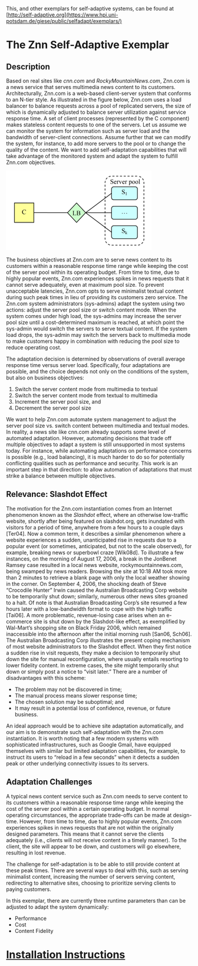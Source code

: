 This, and other exemplars for self-adaptive systems, can be found at 
[http://self-adaptive.org](https://www.hpi.uni-potsdam.de/giese/public/selfadapt/exemplars/)

# The Znn Self-Adaptive Exemplar

## Description 

Based on real sites like *cnn.com* and *RockyMountainNews.com*, Znn.com is a news service 
that serves multimedia news content to its customers. Architecturally, Znn.com is a web-based 
client-server system that conforms to an N-tier style. As illustrated in the figure below, 
Znn.com uses a load balancer to balance requests across a pool of replicated servers, the size 
of which is dynamically adjusted to balance server utilization against service response time. 
A set of client processes (represented by the C component) makes stateless content requests to 
one of the servers. Let us assume we can monitor the system for information such as server 
load and the bandwidth of server-client connections. Assume further that we can modify the 
system, for instance, to add more servers to the pool or to change the quality of the content. 
We want to add self-adaptation capabilities that will take advantage of the monitored system 
and adapt the system to fulfill Znn.com objectives.

![ZNN example](documents/img/znn-arch.png)

The business objectives at Znn.com are to serve news content to its customers within a 
reasonable response time range while keeping the cost of the server pool within its operating 
budget. From time to time, due to highly popular events, Znn.com experiences spikes in news 
requests that it cannot serve adequately, even at maximum pool size. To prevent unacceptable 
latencies, Znn.com opts to serve minimalist textual content during such peak times in lieu of 
providing its customers zero service. The Znn.com system administrators (sys-admins) adapt the 
system using two actions: adjust the server pool size or switch content mode. When the system 
comes under high load, the sys-admins may increase the server pool size until a cost-determined 
maximum is reached, at which point the sys-admin would switch the servers to serve textual 
content. If the system load drops, the sys-admin may switch the servers back to multimedia mode 
to make customers happy in combination with reducing the pool size to reduce operating cost.

The adaptation decision is determined by observations of overall average response time versus 
server load. Specifically, four adaptations are possible, and the choice depends not only on the 
conditions of the system, but also on business objectives:

1. Switch the server content mode from multimedia to textual
2. Switch the server content mode from textual to multimedia
3. Increment the server pool size, and 
4. Decrement the server pool size

We want to help Znn.com automate system management to adjust the server pool size vs. switch 
content between multimedia and textual modes. In reality, a news site like cnn.com already
supports some level of automated adaptation. However, automating decisions that trade off
multiple objectives to adapt a system is still unsupported in most systems today. For instance, 
while automating adaptations on performance concerns is possible (e.g., load balancing), it is 
much harder to do so for potentially conflicting qualities such as performance and security. This 
work is an important step in that direction: to allow automation of adaptations that must strike a 
balance between multiple objectives.

## Relevance: Slashdot Effect

The motivation for the Znn.com instantiation comes from an Internet phenomenon known as the 
*Slashdot* effect, where an otherwise low-traffic website, shortly after being featured on 
slashdot.org, gets inundated with visitors for a period of time, anywhere from a few hours to a 
couple days [Ter04]. Now a common term, it describes a similar phenomenon where a website experiences 
a sudden, unanticipated rise in requests due to a popular event (or sometimes, anticipated, but not to 
the scale observed), for example, breaking news or superbowl craze [Wik08d]. To illustrate a few 
instances, on the morning of August 17, 2006, a break in the JonBenet Ramsey case resulted in a local 
news website, rockymountainnews.com, being swamped by news readers. Browsing the site at 10:18 AM took
more than 2 minutes to retrieve a blank page with only the local weather showing in the corner. On 
September 4, 2006, the shocking death of Steve “Crocodile Hunter” Irwin caused the Australian 
Broadcasting Corp website to be temporarily shut down; similarly, numerous other news sites groaned to a 
halt. Of note is that Australian Broadcasting Corp’s site resumed a few hours later with a low-bandwidth 
format to cope with the high traffic [Tai06]. A more problematic, revenue-losing case arises when an 
e-commerce site is shut down by the Slashdot-like effect, as exemplified by Wal-Mart’s shopping site on 
Black Friday 2006, which remained inaccessible into the afternoon after the initial morning 
rush [San06, Sch06]. The Australian Broadcasting Corp illustrates the present coping mechanism of most 
website administrators to the Slashdot effect. When they first notice a sudden rise in visit requests, 
they make a decision to temporarily shut down the site for manual reconfiguration, where usually entails 
resorting to lower fidelity content. In extreme cases, the site might temporarily shut down or simply post 
a notice to “visit later.” There are a number of disadvantages with this scheme:

- The problem may not be discovered in time;
- The manual process means slower response time;
- The chosen solution may be suboptimal; and
- It may result in a potential loss of confidence, revenue, or future business.

An ideal approach would be to achieve site adaptation automatically, and our aim is to demonstrate such 
self-adaptation with the Znn.com instantiation. It is worth noting that a few modern systems with 
sophisticated infrastructures, such as Google Gmail, have equipped themselves with similar but limited 
adaptation capabilities, for example, to instruct its users to “reload in a few seconds” when it detects a 
sudden peak or other underlying connectivity issues to its servers.

## Adaptation Challenges

A typical news content service such as Znn.com needs to serve content to its customers within a reasonable 
response time range while keeping the cost of the server pool within a certain operating budget. In normal 
operating circumstances, the appropriate trade-offs can be made at design-time. However, from time to time, 
due to highly popular events, Znn.com experiences spikes in news requests that are not within the originally 
designed parameters. This means that it cannot serve the clients adequately (i.e., clients will not receive 
content in a timely manner). To the client, the site will appear to be down, and customers will go elsewhere, 
resulting in lost revenue.

The challenge for self-adaptation is to be able to still provide content at these peak times. There are several 
ways to deal with this, such as serving minimalist content, increasing the number of servers serving content, 
redirecting to alternative sites, choosing to prioritize serving clients to paying customers.

In this exemplar, there are currently three runtime parameters than can be adjusted to adapt the system 
dynamically:

- Performance
- Cost
- Content Fidelity

# [Installation Instructions](documents/Installation.md)

